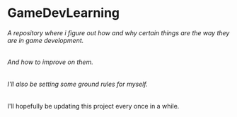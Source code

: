 # GameDevLearning
###### A repository where i figure out how and why certain things are the way they are in game development.
###### And how to improve on them.
###### I'll also be setting some ground rules for myself.
I'll hopefully be updating this project every once in a while.
